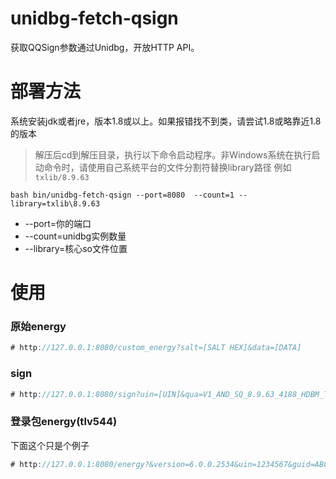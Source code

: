 # unidbg-fetch-qsign

获取QQSign参数通过Unidbg，开放HTTP API。

# 部署方法

系统安装jdk或者jre，版本1.8或以上。如果报错找不到类，请尝试1.8或略靠近1.8的版本

>解压后cd到解压目录，执行以下命令启动程序。非Windows系统在执行启动命令时，请使用自己系统平台的文件分割符替换library路径 例如`txlib/8.9.63`
```shell
bash bin/unidbg-fetch-qsign --port=8080  --count=1 --library=txlib\8.9.63
```

 - --port=你的端口
 - --count=unidbg实例数量
 - --library=核心so文件位置

# 使用

### 原始energy

```kotlin
# http://127.0.0.1:8080/custom_energy?salt=[SALT HEX]&data=[DATA]
```

### sign

```kotlin
# http://127.0.0.1:8080/sign?uin=[UIN]&qua=V1_AND_SQ_8.9.63_4188_HDBM_T&cmd=[CMD]&seq=[SEQ]&buffer=[BUFFER]
```

### 登录包energy(tlv544)

下面这个只是个例子

```kotlin
# http://127.0.0.1:8080/energy?&version=6.0.0.2534&uin=1234567&guid=ABCDABCDABCDABCDABCDABCDABCDABCD&data=810_f
```